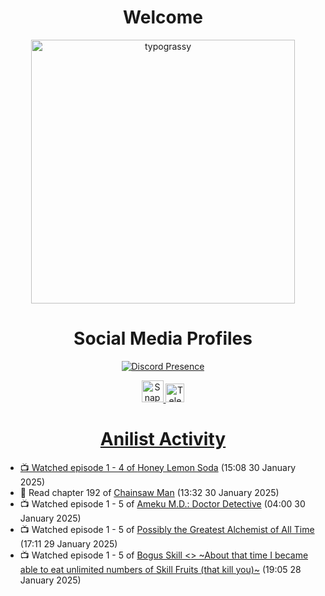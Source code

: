 <div align="center">

# Welcome
<a href="https://github.com/kawarimidoll/typograssy">
    <img alt="typograssy" src="https://typograssy.deno.dev/api?text=%E3%82%88%E3%81%86%E3%81%93%E3%81%9D%E3%81%BF%E3%81%AA%E3%81%95%E3%82%93%20-%20Sheby--&&l0=none&l1=82d9d0&l2=027353&l3=038c4c&l4=01402e&bg=none&frame=none&speed=100&comment=" width="421.99">
</a>

</div>

<div align="center">

# Social Media Profiles

[![Discord Presence](https://lanyard.cnrad.dev/api/612532963938271232)](https://discord.com/users/612532963938271232)


<a href="https://www.snapchat.com/add/a.sheby" title="Snapchat Profile">
    <img src="https://www.freepnglogos.com/uploads/snapchat-logo-png-0.png" width="35" alt="Snapchat Logo" />


<a href="https://t.me/ASheby" title="Telegram Profile">
    <img src="https://www.freepnglogos.com/uploads/telegram-logo-png-0.png" width="30" alt="Telegram Logo" />


</div>

<div align="center">

# Anilist Activity

</div>

<!-- ANILIST_ACTIVITY:start -->

-   📺 Watched episode 1 - 4 of [Honey Lemon Soda](https://anilist.co/anime/175443) (15:08 30 January 2025)
-   📖 Read chapter 192 of [Chainsaw Man](https://anilist.co/manga/105778) (13:32 30 January 2025)
-   📺 Watched episode 1 - 5 of [Ameku M.D.: Doctor Detective](https://anilist.co/anime/176642) (04:00 30 January 2025)
-   📺 Watched episode 1 - 5 of [Possibly the Greatest Alchemist of All Time](https://anilist.co/anime/177506) (17:11 29 January 2025)
-   📺 Watched episode 1 - 5 of [Bogus Skill <<Fruitmaster>> ~About that time I became able to eat unlimited numbers of Skill Fruits (that kill you)~](https://anilist.co/anime/178100) (19:05 28 January 2025)

<!-- ANILIST_ACTIVITY:end -->
